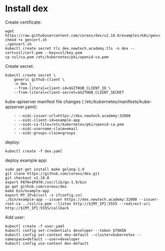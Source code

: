 # Install dex

Create certificate:
```
wget https://raw.githubusercontent.com/coreos/dex/v2.10.0/examples/k8s/gencert.sh
chmod +x gencert.sh
./gencert.sh
kubectl create secret tls dex.newtech.academy.tls -n dex --cert=ssl/cert.pem --key=ssl/key.pem
cp ssl/ca.pem /etc/kubernetes/pki/openid-ca.pem
```

Create secret:
```
kubectl create secret \
    generic github-client \
    -n dex \
    --from-literal=client-id=$GITHUB_CLIENT_ID \
    --from-literal=client-secret=$GITHUB_CLIENT_SECRET
```

kube-apiserver manifest file changes ( /etc/kubernetes/manifests/kube-apiserver.yaml):
```
    - --oidc-issuer-url=https://dex.newtech.academy:32000
    - --oidc-client-id=example-app
    - --oidc-ca-file=/etc/kubernetes/pki/openid-ca.pem
    - --oidc-username-claim=email
    - --oidc-groups-claim=groups
```

deploy:
```
kubectl create -f dex.yaml
```

deploy example app:
```
sudo apt-get install make golang-1.9
git clone https://github.com/coreos/dex.git
git checkout v2.10.0
export PATH=$PATH:/usr/lib/go-1.9/bin
go get github.com/coreos/dex
make bin/example-app
export MY_IP=$(curl -s ifconfig.co)
./bin/example-app --issuer https://dex.newtech.academy:32000 --issuer-root-ca ../ssl/ca.pem --listen http://${MY_IP}:5555 --redirect-uri http://${MY_IP}:5555/callback
```

Add user:
```
kubectl create -f user.yaml
kubectl config set-credentials developer --token $TOKEN
kubectl config set-context dev-default --cluster=kubernetes --namespace=default --user=developer
kubectl config use-context dev-default
```
